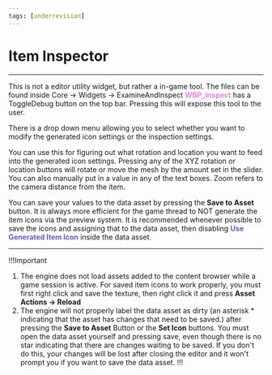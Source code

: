 ```yaml
---
tags: [underrevision]
---
```

# Item Inspector

---
This is not a editor utility widget, but rather a in-game tool. The files can be found inside Core -> Widgets -> ExamineAndInspect
<span style="color:violet">**WBP_Inspect**</span> has a ToggleDebug button on the top bar. Pressing this will expose this tool to the user.

There is a drop down menu allowing you to select whether you want to modify the generated icon settings or the inspection settings.

You can use this for figuring out what rotation and location you want to feed into the generated icon settings.
Pressing any of the XYZ rotation or location buttons will rotate or move the mesh by the amount set in the slider. You can also manually put in a value in any of the text boxes. Zoom refers to the camera distance from the item.

You can save your values to the data asset by pressing the **Save to Asset** button.
It is always more efficient for the game thread to NOT generate the item icons via the preview system. It is recommended whenever possible to save the icons and assigning that to the data asset, then disabling <span style="color:slateblue">**Use Generated Item Icon**</span> inside the data asset.

---
!!!Important
1. The engine does not load assets added to the content browser while a game session is active. For saved item icons to work properly, you must first right click and save the texture, then right click it and press **Asset Actions -> Reload**
2. The engine will not properly label the data asset as dirty (an asterisk * indicating that the asset has changes that need to be saved.) after pressing the **Save to Asset** Button or the **Set Icon** buttons. You must open the data asset yourself and pressing save, even though there is no star indicating that there are changes waiting to be saved. If you don't do this, your changes will be lost after closing the editor and it won't prompt you if you want to save the data asset.
!!!
